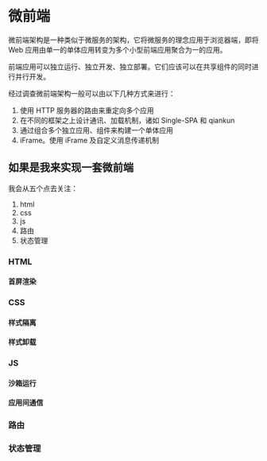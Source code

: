 # 微前端

微前端架构是一种类似于微服务的架构，它将微服务的理念应用于浏览器端，即将 Web 应用由单一的单体应用转变为多个小型前端应用聚合为一的应用。

前端应用可以独立运行、独立开发、独立部署。它们应该可以在共享组件的同时进行并行开发。

经过调查微前端架构一般可以由以下几种方式来进行：

1. 使用 HTTP 服务器的路由来重定向多个应用
2. 在不同的框架之上设计通讯、加载机制，诸如 Single-SPA 和 qiankun
3. 通过组合多个独立应用、组件来构建一个单体应用
4. iFrame。使用 iFrame 及自定义消息传递机制

## 如果是我来实现一套微前端

我会从五个点去关注：

1. html
2. css
3. js
4. 路由
5. 状态管理

### HTML

#### 首屏渲染

### CSS

#### 样式隔离

#### 样式卸载

### JS

#### 沙箱运行

#### 应用间通信

### 路由

### 状态管理
